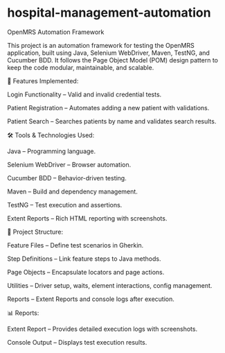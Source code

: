 # hospital-management-automation

OpenMRS Automation Framework

This project is an automation framework for testing the OpenMRS application, built using Java, Selenium WebDriver, Maven, TestNG, and Cucumber BDD. It follows the Page Object Model (POM) design pattern to keep the code modular, maintainable, and scalable.

📌 Features Implemented:

Login Functionality – Valid and invalid credential tests.

Patient Registration – Automates adding a new patient with validations.

Patient Search – Searches patients by name and validates search results.

🛠️ Tools & Technologies Used:

Java – Programming language.

Selenium WebDriver – Browser automation.

Cucumber BDD – Behavior-driven testing.

Maven – Build and dependency management.

TestNG – Test execution and assertions.

Extent Reports – Rich HTML reporting with screenshots.

📂 Project Structure:

Feature Files – Define test scenarios in Gherkin.

Step Definitions – Link feature steps to Java methods.

Page Objects – Encapsulate locators and page actions.

Utilities – Driver setup, waits, element interactions, config management.

Reports – Extent Reports and console logs after execution.

📊 Reports:

Extent Report – Provides detailed execution logs with screenshots.

Console Output – Displays test execution results.

